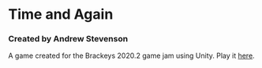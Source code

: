 # Time and Again
### Created by Andrew Stevenson
A game created for the Brackeys 2020.2 game jam using Unity.
Play it [here](https://avonate.itch.io/time-and-again "Time and Again").
